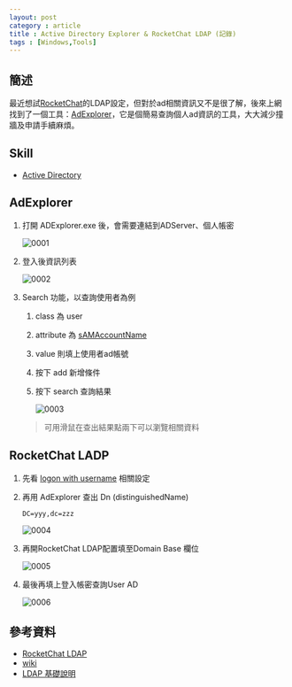 ```yaml
---
layout: post
category : article
title : Active Directory Explorer & RocketChat LDAP (記錄)
tags : [Windows,Tools]
---
```


## 簡述
最近想試[RocketChat](https://rocket.chat/)的LDAP設定，但對於ad相關資訊又不是很了解，後來上網找到了一個工具：[AdExplorer](https://technet.microsoft.com/en-us/sysinternals/adexplorer.aspx)，它是個簡易查詢個人ad資訊的工具，大大減少撞牆及申請手續麻煩。

## Skill
- [Active Directory](https://zh.wikipedia.org/wiki/Active_Directory)

## AdExplorer
1. 打開 ADExplorer.exe 後，會需要連結到ADServer、個人帳密

    <img class="img-responsive" src="{{ site.url }}/assets/images/posts/20170201/0001.png" alt="0001"/>

2. 登入後資訊列表

    <img class="img-responsive" src="{{ site.url }}/assets/images/posts/20170201/0002.png" alt="0002"/>
3. Search 功能，以查詢使用者為例
    1. class 為 user
    2. attribute 為 [sAMAccountName](https://msdn.microsoft.com/zh-tw/library/ms679635(v=vs.85).aspx)
    3. value 則填上使用者ad帳號
    4. 按下 add 新增條件
    5. 按下 search 查詢結果

        <img class="img-responsive" src="{{ site.url }}/assets/images/posts/20170201/0003.png" alt="0003"/>
    > 可用滑鼠在查出結果點兩下可以瀏覽相關資料

## RocketChat LADP 
1. 先看 [logon with username](https://rocket.chat/docs/administrator-guides/authentication/ldap#logon-with-username-) 相關設定

2. 再用 AdExplorer 查出 Dn (distinguishedName)

    ```
    DC=yyy,dc=zzz
    ```
    
    <img class="img-responsive" src="{{ site.url }}/assets/images/posts/20170201/0004.png" alt="0004"/>
3. 再開RocketChat LDAP配置填至Domain Base 欄位

    <img class="img-responsive" src="{{ site.url }}/assets/images/posts/20170201/0005.png" alt="0005"/>
4. 最後再填上登入帳密查詢User AD

    <img class="img-responsive" src="{{ site.url }}/assets/images/posts/20170201/0006.png" alt="0006"/>

## 參考資料
- [RocketChat LDAP](https://rocket.chat/docs/administrator-guides/authentication/ldap/)
- [wiki](https://zh.wikipedia.org/wiki/Active_Directory)
- [LDAP 基礎說明](http://blog.xuite.net/tolarku/blog/151029105-LDAP+%E5%9F%BA%E7%A4%8E%E8%AA%AA%E6%98%8E)
